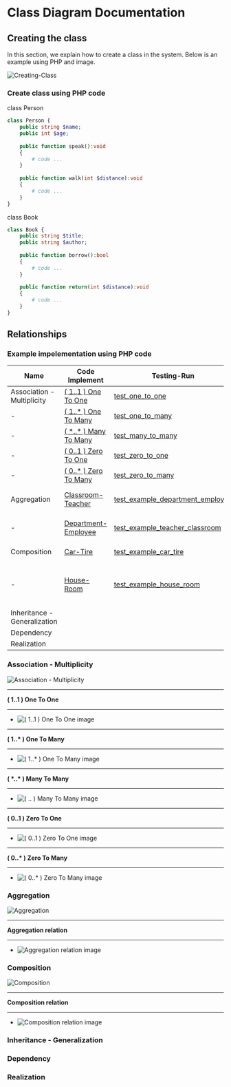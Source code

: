 # Class Diagram Documentation
## Creating the class
In this section, we explain how to create a class in the system. Below is an example using PHP and image.

![Creating-Class](diagrams/images/Class-Diagram/class-diagram-write-class.jpg)

### Create class using PHP code
class Person
``` php
class Person {
    public string $name;
    public int $age;
    
    public function speak():void
    {
        # code ...
    }
    
    public function walk(int $distance):void
    {
        # code ...
    }
}
```

class Book
``` php
class Book {
    public string $title;
    public string $author;
    
    public function borrow():bool
    {
        # code ...
    }
    
    public function return(int $distance):void
    {
        # code ...
    }
}
```

## Relationships

### Example impelementation using PHP code
| Name | Code Implement | Testing-Run | Fast Running | Notes |
| ---- | -------------- | ----------- | ------------ | ----- |
| Association - Multiplicity | [ ( 1..1 ) One To One ](implementation/php/app/Association/OneToOne) |  [ test_one_to_one ](implementation/php/tests/AssociationTest.php#L17) | [One-To-One](implementation/php/app/Association/Run/One-To-One) | |
| - | [ ( 1..* ) One To Many ](implementation/php/app/Association/OneToMany) | [ test_one_to_many ](implementation/php/tests/AssociationTest.php#L26) | [One-To-Many](implementation/php/app/Association/Run/One-To-Many) | |
| - | [ ( \*..* ) Many To Many ](implementation/php/app/Association/ManyToMany) | [ test_many_to_many ](implementation/php/tests/AssociationTest.php#L40) | [Many-To-Many](implementation/php/app/Association/Run/Many-To-Many) | |
| - | [ ( 0..1 ) Zero To One ](implementation/php/app/Association/ZeroToOne) | [ test_zero_to_one ](implementation/php/tests/AssociationTest.php#L57) | [Zero-To-One](implementation/php/app/Association/Run/Zero-to-One) | |
| - | [ ( 0..* ) Zero To Many ](implementation/php/app/Association/ZeroToMany) | [ test_zero_to_many ](implementation/php/tests/AssociationTest.php#L68) | [Zero-To-Many](implementation/php/app/Association/Run/Zero-to-Many) | |
| Aggregation | [ Classroom-Teacher ](implementation/php/app/Aggregation/ClassroomTeacher) | [ test_example_department_employee ](implementation/php/tests/AggregationTest.php#L12) | [ Classroom-Teacher-Run ](implementation/php/app/Aggregation/Run/Classroom-Teacher.php) | |
| - | [ Department-Employee ](implementation/php/app/Aggregation/DepartmentEmployee) | [ test_example_teacher_classroom ](implementation/php/tests/AggregationTest.php#L26) | [ Department-Employee-Run ](implementation/php/app/Aggregation/Run/Department-Employee.php) | |
| Composition | [ Car-Tire ](implementation/php/app/Composition/CarTire) | [ test_example_car_tire ](implementation/php/tests/CompositionTest.php#L12) | [ Car-Tire-Run ](implementation/php/app/Composition/Run/Car-Tire.php) | |
| - | [ House-Room ](implementation/php/app/Composition/HouseRoom) | [ test_example_house_room ](implementation/php/tests/CompositionTest.php#L29) | [ House-Room-Run ](implementation/php/app/Composition/Run/House-Room.php) <br> [ House-Room-2-Run ](implementation/php/app/Composition/Run/House-Room-2.php) | |
| Inheritance - Generalization |  |  |  |  |
| Dependency |  |  |  |  |
| Realization |  |  |  |  |

### **Association - Multiplicity**
![ Association - Multiplicity ](diagrams/images/Association/Multiplicity-cover.jpg)
____________________________
**( 1..1 ) One To One**
____________________________
* ![ ( 1..1 ) One To One image ](diagrams/images/Association/Association-One-to-One.jpg)
____________________________
**( 1..\* ) One To Many**
____________________________
* ![ ( 1..* ) One To Many image ](diagrams/images/Association/Association-One-to-Many.jpg)
____________________________
**( \*..\* ) Many To Many**
____________________________
* ![ ( *..* ) Many To Many image ](diagrams/images/Association/Association-Many-to-Many.jpg)
____________________________
**( 0..1 ) Zero To One**
____________________________
* ![ ( 0..1 ) Zero To One image ](diagrams/images/Association/Association-Zero-to-One.jpg)
____________________________
**( 0..\* ) Zero To Many**
____________________________
* ![ ( 0..* ) Zero To Many image ](diagrams/images/Association/Association-Zero-to-Many.jpg)

### **Aggregation**
![ Aggregation ](diagrams/images/Aggregation/Aggregation-cover.jpg)
____________________________
**Aggregation relation**
____________________________
* ![ Aggregation relation image ](diagrams/images/Aggregation/Aggregation.jpg)

### **Composition**
![ Composition ](diagrams/images/Composition/Composition-cover.jpg)
____________________________
**Composition relation**
____________________________
* ![ Composition relation image ](diagrams/images/Composition/Composition.jpg)

### **Inheritance - Generalization**


### **Dependency**


### **Realization**

